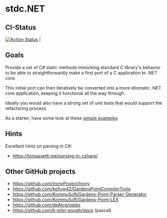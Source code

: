 ﻿# stdc.NET

## CI-Status

[![Action Status](https://github.com/Color-Of-Code/stdc.NET/workflows/.NET%20Core/badge.svg)](https://github.com/Color-Of-Code/stdc.NET/actions) |

## Goals

Provide a set of C# static methods mimicking standard C library's behavior to be able to
straightforwardly make a first port of a C application to .NET core.

This initial port can then iteratively be converted into a more idiomatic .NET core
application, keeping it functional all the way through.

Ideally you would also have a strong set of unit tests that would support the refactoring
process.

As a starter, have some look at these [simple examples](./Examples.md)

## Hints

Excellent hints on parsing in C#:

* https://tomassetti.me/parsing-in-csharp/

## Other GitHub projects

* https://github.com/IronyProject/Irony
* https://github.com/kellyw42/GardensPointCompilerTools
* https://github.com/KommuSoft/Gardens-Point-Parser-Generator
* https://github.com/KommuSoft/Gardens-Point-LEX
* https://github.com/deAtog/gplex
* https://github.com/k-john-gough/gpcp (pascal)
